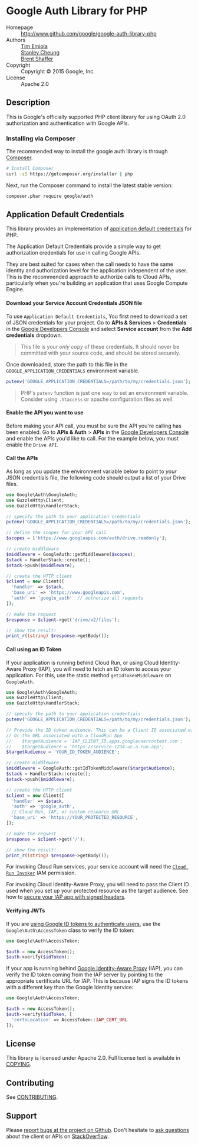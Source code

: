 # Google Auth Library for PHP

<dl>
  <dt>Homepage</dt><dd><a href="http://www.github.com/google/google-auth-library-php">http://www.github.com/google/google-auth-library-php</a></dd>
  <dt>Authors</dt>
    <dd><a href="mailto:temiola@google.com">Tim Emiola</a></dd>
    <dd><a href="mailto:stanleycheung@google.com">Stanley Cheung</a></dd>
    <dd><a href="mailto:betterbrent@google.com">Brent Shaffer</a></dd>
  <dt>Copyright</dt><dd>Copyright © 2015 Google, Inc.</dd>
  <dt>License</dt><dd>Apache 2.0</dd>
</dl>

## Description

This is Google's officially supported PHP client library for using OAuth 2.0
authorization and authentication with Google APIs.

### Installing via Composer

The recommended way to install the google auth library is through
[Composer](http://getcomposer.org).

```bash
# Install Composer
curl -sS https://getcomposer.org/installer | php
```

Next, run the Composer command to install the latest stable version:

```bash
composer.phar require google/auth
```

## Application Default Credentials

This library provides an implementation of
[application default credentials][application default credentials] for PHP.

The Application Default Credentials provide a simple way to get authorization
credentials for use in calling Google APIs.

They are best suited for cases when the call needs to have the same identity
and authorization level for the application independent of the user. This is
the recommended approach to authorize calls to Cloud APIs, particularly when
you're building an application that uses Google Compute Engine.

#### Download your Service Account Credentials JSON file

To use `Application Default Credentials`, You first need to download a set of
JSON credentials for your project. Go to **APIs & Services** > **Credentials** in
the [Google Developers Console][developer console] and select
**Service account** from the **Add credentials** dropdown.

> This file is your *only copy* of these credentials. It should never be
> committed with your source code, and should be stored securely.

Once downloaded, store the path to this file in the
`GOOGLE_APPLICATION_CREDENTIALS` environment variable.

```php
putenv('GOOGLE_APPLICATION_CREDENTIALS=/path/to/my/credentials.json');
```

> PHP's `putenv` function is just one way to set an environment variable.
> Consider using `.htaccess` or apache configuration files as well.

#### Enable the API you want to use

Before making your API call, you must be sure the API you're calling has been
enabled. Go to **APIs & Auth** > **APIs** in the
[Google Developers Console][developer console] and enable the APIs you'd like to
call. For the example below, you must enable the `Drive API`.

#### Call the APIs

As long as you update the environment variable below to point to *your* JSON
credentials file, the following code should output a list of your Drive files.

```php
use Google\Auth\GoogleAuth;
use GuzzleHttp\Client;
use GuzzleHttp\HandlerStack;

// specify the path to your application credentials
putenv('GOOGLE_APPLICATION_CREDENTIALS=/path/to/my/credentials.json');

// define the scopes for your API call
$scopes = ['https://www.googleapis.com/auth/drive.readonly'];

// create middleware
$middleware = GoogleAuth::getMiddleware($scopes);
$stack = HandlerStack::create();
$stack->push($middleware);

// create the HTTP client
$client = new Client([
  'handler' => $stack,
  'base_uri' => 'https://www.googleapis.com',
  'auth' => 'google_auth'  // authorize all requests
]);

// make the request
$response = $client->get('drive/v2/files');

// show the result!
print_r((string) $response->getBody());
```

#### Call using an ID Token
If your application is running behind Cloud Run, or using Cloud Identity-Aware
Proxy (IAP), you will need to fetch an ID token to access your application. For
this, use the static method `getIdTokenMiddleware` on
`GoogleAuth`.

```php
use Google\Auth\GoogleAuth;
use GuzzleHttp\Client;
use GuzzleHttp\HandlerStack;

// specify the path to your application credentials
putenv('GOOGLE_APPLICATION_CREDENTIALS=/path/to/my/credentials.json');

// Provide the ID token audience. This can be a Client ID associated with an IAP application,
// Or the URL associated with a CloudRun App
//    $targetAudience = 'IAP_CLIENT_ID.apps.googleusercontent.com';
//    $targetAudience = 'https://service-1234-uc.a.run.app';
$targetAudience = 'YOUR_ID_TOKEN_AUDIENCE';

// create middleware
$middleware = GoogleAuth::getIdTokenMiddleware($targetAudience);
$stack = HandlerStack::create();
$stack->push($middleware);

// create the HTTP client
$client = new Client([
  'handler' => $stack,
  'auth' => 'google_auth',
  // Cloud Run, IAP, or custom resource URL
  'base_uri' => 'https://YOUR_PROTECTED_RESOURCE',
]);

// make the request
$response = $client->get('/');

// show the result!
print_r((string) $response->getBody());
```

For invoking Cloud Run services, your service account will need the
[`Cloud Run Invoker`](https://cloud.google.com/run/docs/authenticating/service-to-service)
IAM permission.

For invoking Cloud Identity-Aware Proxy, you will need to pass the Client ID
used when you set up your protected resource as the target audience. See how to
[secure your IAP app with signed headers](https://cloud.google.com/iap/docs/signed-headers-howto).

#### Verifying JWTs

If you are [using Google ID tokens to authenticate users][google-id-tokens], use
the `Google\Auth\AccessToken` class to verify the ID token:

```php
use Google\Auth\AccessToken;

$auth = new AccessToken();
$auth->verify($idToken);
```

If your app is running behind [Google Identity-Aware Proxy][iap-id-tokens]
(IAP), you can verify the ID token coming from the IAP server by pointing to the
appropriate certificate URL for IAP. This is because IAP signs the ID
tokens with a different key than the Google Identity service:

```php
use Google\Auth\AccessToken;

$auth = new AccessToken();
$auth->verify($idToken, [
  'certsLocation' => AccessToken::IAP_CERT_URL
]);
```

[google-id-tokens]: https://developers.google.com/identity/sign-in/web/backend-auth
[iap-id-tokens]: https://cloud.google.com/iap/docs/signed-headers-howto

## License

This library is licensed under Apache 2.0. Full license text is
available in [COPYING][copying].

## Contributing

See [CONTRIBUTING][contributing].

## Support

Please
[report bugs at the project on Github](https://github.com/google/google-auth-library-php/issues). Don't
hesitate to
[ask questions](http://stackoverflow.com/questions/tagged/google-auth-library-php)
about the client or APIs on [StackOverflow](http://stackoverflow.com).

[google-apis-php-client]: https://github.com/google/google-api-php-client
[application default credentials]: https://developers.google.com/accounts/docs/application-default-credentials
[contributing]: https://github.com/google/google-auth-library-php/tree/master/.github/CONTRIBUTING.md
[copying]: https://github.com/google/google-auth-library-php/tree/master/COPYING
[Guzzle]: https://github.com/guzzle/guzzle
[Guzzle 5]: http://docs.guzzlephp.org/en/5.3
[developer console]: https://console.developers.google.com
